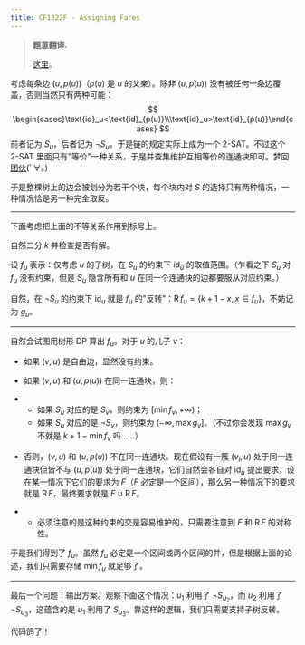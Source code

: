 ```yaml
---
title: CF1322F - Assigning Fares
---
```


> **题意翻译.**
>
> [这里](https://www.luogu.com.cn/problem/CF1322F)。

考虑每条边 $(u,p(u))$（$p(u)$ 是 $u$ 的父亲）。除非 $(u,p(u))$ 没有被任何一条边覆盖，否则当然只有两种可能：
$$
\begin{cases}\text{id}_u<\text{id}_{p(u)}\\\text{id}_u>\text{id}_{p(u)}\end{cases}
$$
前者记为 $S_u$，后者记为 $\lnot S_u$。于是链的规定实际上成为一个 2-SAT。不过这个 2-SAT 里面只有"等价"一种关系，于是并查集维护互相等价的连通块即可。梦回[团伙](https://www.luogu.com.cn/blog/zyxxs/solution-p1892)(ﾟ∀。)

于是整棵树上的边会被划分为若干个块，每个块内对 $S$ 的选择只有两种情况，一种情况恰是另一种完全取反。

----

下面考虑把上面的不等关系作用到标号上。

自然二分 $k$ 并检查是否有解。

设 $f_u$ 表示：仅考虑 $u$ 的子树，在 $S_u$ 的约束下 $\text{id}_u$ 的取值范围。（乍看之下 $S_u$ 对 $f_u$ 没有约束，但是 $S_u$ 隐含所有和 $u$ 在同一个连通块的边都要服从对应约束。）

自然，在 $\lnot S_u$ 的约束下 $\text{id}_u$ 就是 $f_u$ 的"反转"：$\operatorname{R}f_u=\{k+1-x,x\in f_u\}$，不妨记为 $g_u$。

----

自然会试图用树形 DP 算出 $f_u$。对于 $u$ 的儿子 $v$：

- 如果 $(v,u)$ 是自由边，显然没有约束。
- 如果 $(v,u)$ 和 $(u,p(u))$ 在同一连通块，则：
- - 如果 $S_u$ 对应的是 $S_v$，则约束为 $[\min f_v, +\infty)$；
  - 如果 $S_u$ 对应的是 $\lnot S_v$，则约束为 $(-\infty,\max g_v]$。（不过你会发现 $\max g_v$ 不就是 $k+1-\min f_v$ 吗……）

- 否则，$(v,u)$ 和 $(u,p(u))$ 不在同一连通块。现在假设有一簇 $(v_i,u)$ 处于同一连通块但皆不与 $(u,p(u))$ 处于同一连通块，它们自然会各自对 $\text{id}_u$ 提出要求，设在某一情况下它们的要求为 $F$（$F$ 必定是一个区间），那么另一种情况下的要求就是 $\operatorname{R}F$，最终要求就是 $F\cup\operatorname{R}F$。
- - 必须注意的是这种约束的交是容易维护的，只需要注意到 $F$ 和 $\operatorname{R}F$ 的对称性。

于是我们得到了 $f_u$。虽然 $f_u$ 必定是一个区间或两个区间的并，但是根据上面的论述，我们只需要存储 $\min f_u$ 就足够了。

----

最后一个问题：输出方案。观察下面这个情况：$u_1$ 利用了 $\lnot S_{u_2}$，而 $u_2$ 利用了 $\lnot S_{u_3}$，这蕴含的是 $u_1$ 利用了 $S_{u_3}$。靠这样的逻辑，我们只需要支持子树反转。

代码鸽了！


